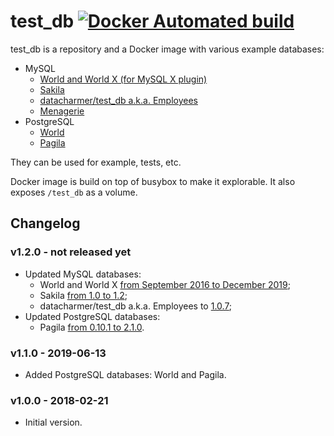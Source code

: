 # test_db [![Docker Automated build](https://img.shields.io/docker/automated/aleksi/test_db.svg)](https://hub.docker.com/r/aleksi/test_db/)

test_db is a repository and a Docker image with various example databases:

* MySQL
  * [World and World X (for MySQL X plugin)](https://dev.mysql.com/doc/world-setup/en/)
  * [Sakila](https://dev.mysql.com/doc/sakila/en/)
  * [datacharmer/test_db a.k.a. Employees](https://github.com/datacharmer/test_db)
  * [Menagerie](https://dev.mysql.com/doc/index-other.html)
* PostgreSQL
  * [World](http://pgfoundry.org/projects/dbsamples/)
  * [Pagila](https://github.com/devrimgunduz/pagila)

They can be used for example, tests, etc.

Docker image is build on top of busybox to make it explorable. It also exposes `/test_db` as a volume.


## Changelog

### v1.2.0 - not released yet

* Updated MySQL databases:
  * World and World X [from September 2016 to December 2019](https://dev.mysql.com/doc/world-setup/en/world-setup-history.html);
  * Sakila [from 1.0 to 1.2](https://dev.mysql.com/doc/sakila/en/sakila-news.html);
  * datacharmer/test_db a.k.a. Employees to [1.0.7](https://github.com/datacharmer/test_db/blob/master/Changelog);
* Updated PostgreSQL databases:
  * Pagila [from 0.10.1 to 2.1.0](https://github.com/devrimgunduz/pagila#version-history).

### v1.1.0 - 2019-06-13

* Added PostgreSQL databases: World and Pagila.

### v1.0.0 - 2018-02-21

* Initial version.
